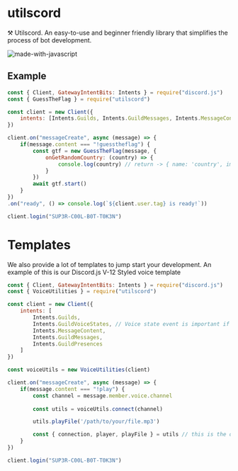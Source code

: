 # utilscord
⚒️ Utilscord. An easy-to-use and beginner friendly library that simplifies the process of bot development.

![made-with-javascript](https://user-images.githubusercontent.com/70205403/212464775-56285100-2a69-4a1f-b021-14213b3cf8ad.svg)


## Example

```js
const { Client, GatewayIntentBits: Intents } = require("discord.js")
const { GuessTheFlag } = require("utilscord")

const client = new Client({
    intents: [Intents.Guilds, Intents.GuildMessages, Intents.MessageContent, Intents.GuildMembers]
})

client.on("messageCreate", async (message) => {
    if(message.content === "!guesstheflag") {
        const gtf = new GuessTheFlag(message, {
            onGetRandomCountry: (country) => {
                console.log(country) // return -> { name: 'country', image: 'flag url' }
            }
        })
        await gtf.start()
    }
})
.on("ready", () => console.log(`${client.user.tag} is ready!`))

client.login("SUP3R-C00L-B0T-T0K3N")
```

# Templates

We also provide a lot of templates to jump start your development. An example of this is our Discord.js V-12 Styled voice template

```js
const { Client, GatewayIntentBits: Intents } = require("discord.js")
const { VoiceUtilities } = require("utilscord")

const client = new Client({
    intents: [
        Intents.Guilds,
        Intents.GuildVoiceStates, // Voice state event is important if you want to use the voice template
        Intents.MessageContent,
        Intents.GuildMessages,
        Intents.GuildPresences
    ]
})

const voiceUtils = new VoiceUtilities(client)

client.on("messageCreate", async (message) => {
    if(message.content === "!play") {
        const channel = message.member.voice.channel
        
        const utils = voiceUtils.connect(channel)

        utils.playFile('/path/to/your/file.mp3')

        const { connection, player, playFile } = utils // this is the object voice utils return when you call <VoiceUtilities>#connect
    }
})

client.login("SUP3R-C00L-B0T-T0K3N")
```